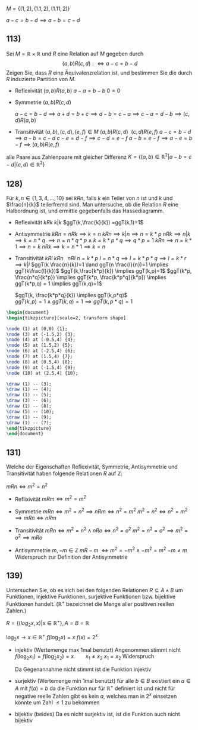 
$M=\{(1,2),(1.1,2),(1.11,2)\}$

$a-c=b-d \implies a-b=c-d$
## 113) 
Sei $M = \mathbb{R} \times \mathbb{R}$ und $R$ eine Relation auf $M$ gegeben durch
$$(a, b)R(c, d) :⇔ a − c = b − d$$
Zeigen Sie, dass $R$ eine Äquivalenzrelation ist, und bestimmen Sie die durch $R$ induzierte Partition
von $M$.

- Reflexivität
	$(a,b)R(a,b)$
	$a-a=b-b$
	$0=0$
- Symmetrie
	$(a,b)R(c,d)$

	$a-c=b-d \implies  a+d=b+c \implies d-b=c-a \implies c-a=d-b\implies(c,d)R(a,b)$
- Transitivität
	$(a,b),(c,d),(e,f) \in M$
	$(a,b)R(c,d) ~~(c,d)R(e,f)$
	$a-c=b-d \implies a-b=c-d$
	$c-e=d-f \implies c-d=e-f$
	$a-b=e-f \implies a-e=b-f \implies (a,b)R(e,f)$

alle Paare aus Zahlenpaare mit gleicher Differenz
$K=\{ (a,b) \in \mathbb{R}^2|a-b=c-d|(c,d)\in\mathbb{R}^2\}$

## 128) 
Für $k, n \in \{1, 3, 4, . . . , 10\}$ sei $kRn$, falls $k$ ein Teiler von $n$ ist und $k$ und $\frac{n}{k}$ teilerfremd sind. Man untersuche, ob die Relation $R$ eine Halbordnung ist, und ermittle gegebenfalls das Hassediagramm.

- Reflexivität
	$kRk$
	$k|k$
	$ggT(k,\frac{k}{k}) =ggT(k,1)=1$
- Antisymmetrie
	$kRn = nRk \implies k=n$
	$kRn \implies k|n\implies n=k*p$
	$nRk \implies n|k \implies k=n*q$
	$\implies n=n*q*p \land k=k*p*q \implies q*p=1$
	$kRn \implies n=k*1 \implies n=k$
	$nRk \implies k=n*1 \implies k=n$
- Transitivität
	$kRl$
	$kRn ~~~ nRl$
	$n=k*p$
	$l=n*q \implies l=k*p*q \implies l=k*r \implies k|l$
	$ggT(k \frac{n}{k})=1 \land ggT(n \frac{l}{n})=1  \implies      ggT(k\frac{l}{k})$
	$ggT(k,\frac{k*p}{k}) \implies ggT(k,p)=1$
	$ggT(k*p, \frac{n*q}{k*p}) \implies ggT(k*p, \frac{k*p*q}{k*p}) \implies ggT(k*p,q) = 1 \implies ggT(k,q)=1$

	$ggT(k, \frac{k*p*q}{k}) \implies ggT(k,p*q)$	
	$ggT(k,p)=1 \land ggT(k,q)=1 \implies ggT(k,p*q)=1$




```tikz
\begin{document}
\begin{tikzpicture}[scale=2, transform shape] 

\node (1) at (0,0) {1}; 
\node (3) at (-1.5,2) {3}; 
\node (4) at (-0.5,4) {4}; 
\node (5) at (1.5,2) {5}; 
\node (6) at (-2.5,4) {6}; 
\node (7) at (1.5,4) {7}; 
\node (8) at (0.5,4) {8}; 
\node (9) at (-1.5,4) {9}; 
\node (10) at (2.5,4) {10};

\draw (1) -- (3); 
\draw (1) -- (4); 
\draw (1) -- (5); 
\draw (3) -- (6); 
\draw (1) -- (8); 
\draw (5) -- (10); 
\draw (1) -- (9); 
\draw (1) -- (7);
\end{tikzpicture}
\end{document}
```
## 131) 
Welche der Eigenschaften Reflexivität, Symmetrie, Antisymmetrie und Transitivität
haben folgende Relationen $R$ auf $\mathbb{Z}$:

$mRn \iff m^2 = n^2$

- Reflixivität
	$mRm \iff m^2=m^2$

- Symmetrie
	$mRn \iff m^2=n^2 \implies nRm \iff n^2=m^2$
	$m^2=n^2 \iff n^2=m^2 \implies mRn \iff nRm$

- Transitivität
	$mRn \iff m^2=n^2 \land nRo \iff n^2=o^2$
	$m^2=n^2=o^2 \implies m^2=o^2 \implies mRo$

- Antisymmetrie
	$m,-m\in\mathbb{Z}$
	$mR-m ~\iff m^2=-m^2 \land -m^2=m^2$
	$-m\not=m$ Widerspruch zur Definition der Antisymmetrie
## 139)  
Untersuchen Sie, ob es sich bei den folgenden Relationen $R ⊆ A × B$ um Funktionen,
injektive Funktionen, surjektive Funktionen bzw. bijektive Funktionen handelt. ($\mathbb{R}^+$ bezeichnet
die Menge aller positiven reellen Zahlen.)

$R = \{(log_{2}x, x)|x ∈ \mathbb{R}^+\}, A = B = \mathbb{R}$

$\log_{2}x \rightarrow x \in\mathbb{R}^+$
$f(\log_{2}x)=x$
$f(x)=2^x$

- injektiv (Wertemenge max 1mal benutzt)
	Angenommen stimmt nicht
	$f(\log_{2}x_{1})=f(\log_{2}x_{2})=x~~~~~~~~ x_{1}\not=x_{2}$
	$x_{1}=x_{2}$ Widerspruch

	Da Gegenannahme nicht stimmt ist die Funktion injektiv


- surjektiv (Wertemenge min 1mal benutzt)
	für alle $b \in B$ existiert ein $a\in A$ mit $f(a)=b$
	da die Funktion nur für $\mathbb{R}^+$ definiert ist und nicht für negative reelle Zahlen gibt es kein $a$, welches man in $2^x$ einsetzen könnte um Zahl $\leq1$ zu bekommen
	
- bijektiv (beides)
	Da es nicht surjektiv ist, ist die Funktion auch nicht bijektiv